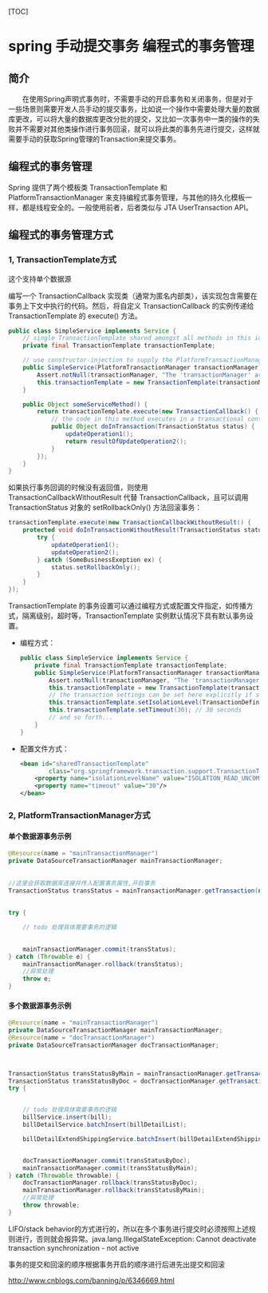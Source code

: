 [TOC]



# spring 手动提交事务 编程式的事务管理

## 简介

　　在使用Spring声明式事务时，不需要手动的开启事务和关闭事务，但是对于一些场景则需要开发人员手动的提交事务，比如说一个操作中需要处理大量的数据库更改，可以将大量的数据库更改分批的提交，又比如一次事务中一类的操作的失败并不需要对其他类操作进行事务回滚，就可以将此类的事务先进行提交，这样就需要手动的获取Spring管理的Transaction来提交事务。

## 编程式的事务管理

Spring 提供了两个模板类 TransactionTemplate 和 PlatformTransactionManager 来支持编程式事务管理，与其他的持久化模板一样，都是线程安全的。一般使用前者，后者类似与 JTA UserTransaction API。

## 编程式的事务管理方式

### 1, TransactionTemplate方式

这个支持单个数据源

编写一个 TransactionCallback 实现类（通常为匿名内部类），该实现包含需要在事务上下文中执行的代码。然后，将自定义 TransactionCallback 的实例传递给 TransactionTemplate 的 execute() 方法。

```java
public class SimpleService implements Service {
    // single TransactionTemplate shared amongst all methods in this instance
    private final TransactionTemplate transactionTemplate;

    // use constructor-injection to supply the PlatformTransactionManager
    public SimpleService(PlatformTransactionManager transactionManager) {
        Assert.notNull(transactionManager, "The 'transactionManager' argument must not be null.");
        this.transactionTemplate = new TransactionTemplate(transactionManager);
    }

    public Object someServiceMethod() {
        return transactionTemplate.execute(new TransactionCallback() {
            // the code in this method executes in a transactional context
            public Object doInTransaction(TransactionStatus status) {
                updateOperation1();
                return resultOfUpdateOperation2();
            }
        });
    }
}
```

如果执行事务回调的时候没有返回值，则使用 TransactionCallbackWithoutResult 代替 TransactionCallback，且可以调用 TransactionStatus 对象的 setRollbackOnly() 方法回滚事务：

```java
transactionTemplate.execute(new TransactionCallbackWithoutResult() {
    protected void doInTransactionWithoutResult(TransactionStatus status) {
        try {
            updateOperation1();
            updateOperation2();
        } catch (SomeBusinessExeption ex) {
            status.setRollbackOnly();
        }
    }
});
```

TransactionTemplate 的事务设置可以通过编程方式或配置文件指定，如传播方式，隔离级别，超时等，TransactionTemplate 实例默认情况下具有默认事务设置。

- 编程方式：

  ```java
  public class SimpleService implements Service {
      private final TransactionTemplate transactionTemplate;
      public SimpleService(PlatformTransactionManager transactionManager) {
          Assert.notNull(transactionManager, "The 'transactionManager' argument must not be null.");
          this.transactionTemplate = new TransactionTemplate(transactionManager);
          // the transaction settings can be set here explicitly if so desired
          this.transactionTemplate.setIsolationLevel(TransactionDefinition.ISOLATION_READ_UNCOMMITTED);
          this.transactionTemplate.setTimeout(30); // 30 seconds
          // and so forth...
      }
  }
  ```

- 配置文件方式：

  ```xml
  <bean id="sharedTransactionTemplate"
          class="org.springframework.transaction.support.TransactionTemplate">
      <property name="isolationLevelName" value="ISOLATION_READ_UNCOMMITTED"/>
      <property name="timeout" value="30"/>
  </bean>
  ```

  

### 2, PlatformTransactionManager方式

#### 单个数据源事务示例

```java
@Resource(name = "mainTransactionManager")
private DataSourceTransactionManager mainTransactionManager;
    
 
//这里会获取数据库连接并传入配置事务属性,开启事务
TransactionStatus transStatus = mainTransactionManager.getTransaction(new DefaultTransactionDefinition());
 
        
try {

    // todo 处理具体需要事务的逻辑

    
    mainTransactionManager.commit(transStatus);
} catch (Throwable e) {
    mainTransactionManager.rollback(transStatus);
    //异常处理
    throw e;
} 
```

#### 多个数据源事务示例

```java
@Resource(name = "mainTransactionManager")
private DataSourceTransactionManager mainTransactionManager;
@Resource(name = "docTransactionManager")
private DataSourceTransactionManager docTransactionManager;



TransactionStatus transStatusByMain = mainTransactionManager.getTransaction(new DefaultTransactionDefinition());
TransactionStatus transStatusByDoc = docTransactionManager.getTransaction(new DefaultTransactionDefinition());
try {


    // todo 处理具体需要事务的逻辑
    billService.insert(bill);
    billDetailService.batchInsert(billDetailList);

    billDetailExtendShippingService.batchInsert(billDetailExtendShippingList);


    docTransactionManager.commit(transStatusByDoc);
    mainTransactionManager.commit(transStatusByMain);
} catch (Throwable throwable) {
    docTransactionManager.rollback(transStatusByDoc);
    mainTransactionManager.rollback(transStatusByMain);
    //异常处理
    throw throwable;
}
```

LIFO/stack behavior的方式进行的，所以在多个事务进行提交时必须按照上述规则进行，否则就会报异常。java.lang.IllegalStateException: Cannot deactivate transaction synchronization - not active



事务的提交和回滚的顺序根据事务开启的顺序进行后进先出提交和回滚





http://www.cnblogs.com/banning/p/6346669.html